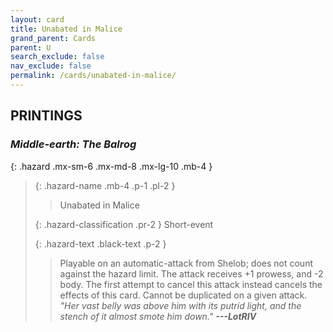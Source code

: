 ```yaml
---
layout: card
title: Unabated in Malice
grand_parent: Cards
parent: U
search_exclude: false
nav_exclude: false
permalink: /cards/unabated-in-malice/
---
```


## PRINTINGS


### _Middle-earth: The Balrog_

{: .hazard .mx-sm-6 .mx-md-8 .mx-lg-10 .mb-4 }
> {: .hazard-name .mb-4 .p-1 .pl-2 }
> > <div class="hazard-mp"></div>
> > <div class="card-name">Unabated in Malice</div>
>
> {: .hazard-classification .pr-2 }
> Short-event
>
> {: .hazard-text .black-text .p-2 }
> > Playable on an automatic-attack from Shelob; does not count against the hazard limit. The attack receives +1 prowess, and -2 body. The first attempt to cancel this attack instead cancels the effects of this card. Cannot be duplicated on a given attack. <br>_"Her vast belly was above him with its putrid light, and the stench of it almost smote him down."_ ***---&#65279;LotRIV*** 
>
